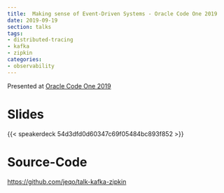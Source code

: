 ```yaml
---
title:  Making sense of Event-Driven Systems - Oracle Code One 2019
date: 2019-09-19
section: talks
tags:
- distributed-tracing
- kafka
- zipkin
categories:
- observability
---
```


Presented at [Oracle Code One 2019](https://events.rainfocus.com/widget/oracle/oow19/catalogcodeone19?search=jorge&search.codeonetracks=15560568230440086BEm)

<!--more-->

# Slides

{{< speakerdeck 54d3dfd0d60347c69f05484bc893f852 >}}

# Source-Code

https://github.com/jeqo/talk-kafka-zipkin
